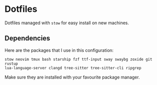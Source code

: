# Dotfiles

Dotfiles managed with `stow` for easy install on new machines.

## Dependencies

Here are the packages that I use in this configuration:

```
stow neovim tmux bash starship fzf ttf-input sway swaybg zoxide git rustup
lua-language-server clangd tree-sitter tree-sitter-cli ripgrep
```

Make sure they are installed with your favourite package manager.
